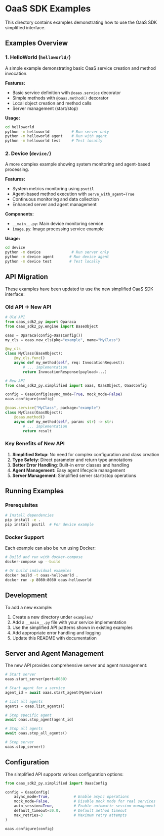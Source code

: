 # OaaS SDK Examples

This directory contains examples demonstrating how to use the OaaS SDK simplified interface.

## Examples Overview

### 1. HelloWorld (`helloworld/`)

A simple example demonstrating basic OaaS service creation and method invocation.

**Features:**
- Basic service definition with `@oaas.service` decorator
- Simple methods with `@oaas.method()` decorator
- Local object creation and method calls
- Server management (start/stop)

**Usage:**
```bash
cd helloworld
python -m helloworld          # Run server only
python -m helloworld agent    # Run with agent
python -m helloworld test     # Test locally
```

### 2. Device (`device/`)

A more complex example showing system monitoring and agent-based processing.

**Features:**
- System metrics monitoring using `psutil`
- Agent-based method execution with `serve_with_agent=True`
- Continuous monitoring and data collection
- Enhanced server and agent management

**Components:**
- `__main__.py`: Main device monitoring service
- `image.py`: Image processing service example

**Usage:**
```bash
cd device
python -m device              # Run server only
python -m device agent       # Run device agent
python -m device test        # Test locally
```

## API Migration

These examples have been updated to use the new simplified OaaS SDK interface:

### Old API → New API

```python
# Old API
from oaas_sdk2_py import Oparaca
from oaas_sdk2_py.engine import BaseObject

oaas = Oparaca(config=OaasConfig())
my_cls = oaas.new_cls(pkg="example", name="MyClass")

@my_cls
class MyClass(BaseObject):
    @my_cls.func()
    async def my_method(self, req: InvocationRequest):
        # ... implementation
        return InvocationResponse(payload=...)

# New API
from oaas_sdk2_py.simplified import oaas, OaasObject, OaasConfig

config = OaasConfig(async_mode=True, mock_mode=False)
oaas.configure(config)

@oaas.service("MyClass", package="example")
class MyClass(OaasObject):
    @oaas.method()
    async def my_method(self, param: str) -> str:
        # ... implementation
        return result
```

### Key Benefits of New API

1. **Simplified Setup**: No need for complex configuration and class creation
2. **Type Safety**: Direct parameter and return type annotations
3. **Better Error Handling**: Built-in error classes and handling
4. **Agent Management**: Easy agent lifecycle management
5. **Server Management**: Simplified server start/stop operations

## Running Examples

### Prerequisites

```bash
# Install dependencies
pip install -e .
pip install psutil  # For device example
```

### Docker Support

Each example can also be run using Docker:

```bash
# Build and run with docker-compose
docker-compose up --build

# Or build individual examples
docker build -t oaas-helloworld .
docker run -p 8080:8080 oaas-helloworld
```

## Development

To add a new example:

1. Create a new directory under `examples/`
2. Add a `__main__.py` file with your service implementation
3. Use the simplified API patterns shown in existing examples
4. Add appropriate error handling and logging
5. Update this README with documentation

## Server and Agent Management

The new API provides comprehensive server and agent management:

```python
# Start server
oaas.start_server(port=8080)

# Start agent for a service
agent_id = await oaas.start_agent(MyService)

# List all agents
agents = oaas.list_agents()

# Stop specific agent
await oaas.stop_agent(agent_id)

# Stop all agents
await oaas.stop_all_agents()

# Stop server
oaas.stop_server()
```

## Configuration

The simplified API supports various configuration options:

```python
from oaas_sdk2_py.simplified import OaasConfig

config = OaasConfig(
    async_mode=True,           # Enable async operations
    mock_mode=False,           # Disable mock mode for real services
    auto_session=True,         # Enable automatic session management
    default_timeout=30.0,      # Default method timeout
    max_retries=3              # Maximum retry attempts
)

oaas.configure(config)
```